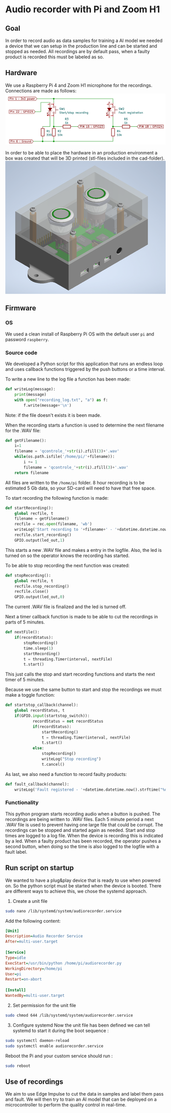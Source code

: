 # Audio recorder with Pi and Zoom H1

## Goal
In order to record audio as data samples for training a AI model we needed a device that we can setup in the production line and can be started and stopped as needed. All recordings are by default pass, when a faulty product is recorded this must be labeled as so.

## Hardware
We use a Raspberry Pi 4 and Zoom H1 microphone for the recordings.
Connections are made as follows:
![image](./images/schema.png)

In order to be able to place the hardware in an production environment a box was created that will be 3D printed (stl-files included in the cad-folder).
![image](./images/case.png)

## Firmware

### OS
We used a clean install of Raspberry Pi OS with the default user `pi` and password `raspberry`.

### Source code 

We developed a Python script for this application that runs an endless loop and uses callback functions triggered by the push buttons or a time interval.

To write a new line to the log file a function has been made:
```python
def writeLog(message):
    print(message)
    with open("recording_log.txt", "a") as f:
        f.write(message+'\n')
```
Note: if the file doesn't exists it is been made.

When the recording starts a function is used to determine the next filename for the .WAV file:

```python
def getFilename():
    i=1
    filename = 'qcontrole_'+str(i).zfill(3)+'.wav'
    while(os.path.isfile('/home/pi/'+filename)):
        i += 1
        filename = 'qcontrole_'+str(i).zfill(3)+'.wav'        
    return filename
```
All files are written to the `/home/pi` folder. 8 hour recording is to be estimated 5 Gb data, so your SD-card will need to have that free space.

To start recording the following function is made:
```python
def startRecording():
    global recfile, t
    filename = getFilename()
    recfile = rec.open(filename, 'wb')
    writeLog('Start recording to '+filename+' - '+datetime.datetime.now().strftime("%d/%m/%Y %H:%M:%S"))
    recfile.start_recording()
    GPIO.output(led_out,1)
```
This starts a new .WAV file and makes a entry in the logfile. Also, the led is turned on so the operator knows the recording has started.

To be able to stop recording the next function was created:
```python
def stopRecording():
    global recfile, t
    recfile.stop_recording()
    recfile.close()
    GPIO.output(led_out,0)
```
The current .WAV file is finalized and the led is turned off.

Next a timer callback function is made to be able to cut the recordings in parts of 5 minutes.

```python
def nextFile():
    if(recordStatus):
        stopRecording()
        time.sleep(1)
        startRecording()
        t = threading.Timer(interval, nextFile)
        t.start()
```
This just calls the stop and start recording functions and starts the next timer of 5 minutes.

Because we use the same button to start and stop the recordings we must make a toggle function:
```python
def startstop_callback(channel):
    global recordStatus, t
    if(GPIO.input(startstop_switch)):
            recordStatus = not recordStatus
            if(recordStatus):
                startRecording()
                t = threading.Timer(interval, nextFile)
                t.start()
            else:
                stopRecording()
                writeLog("Stop recording")
                t.cancel()
```

As last, we also need a function to record faulty products:

```python
def fault_callback(channel):
    writeLog('Fault registered - '+datetime.datetime.now().strftime("%d/%m/%Y %H:%M:%S"))
```
### Functionality
This python program starts recording audio when a button is pushed.
The recordings are being written to .WAV files. Each 5 minute period a next .WAV file is used to prevent having one large file that could be corrupt.
The recordings can be stopped and started again as needed.
Start and stop times are logged to a log file.
When the device is recording this is indicated by a led.
When a faulty product has been recorded, the operator pushes a second button, when doing so the time is also logged to the logfile with a fault label.

## Run script on startup

We wanted to have a plug&play device that is ready to use when powered on. So the python script must be started when the device is booted. There are different ways to achieve this, we chose the systemd approach.

1. Create a unit file

```bash
sudo nano /lib/systemd/system/audiorecorder.service
```

Add the following content:

```ini
[Unit]
Description=Audio Recorder Service
After=multi-user.target

[Service]
Type=idle
ExecStart=/usr/bin/python /home/pi/audiorecorder.py
WorkingDirectory=/home/pi
User=pi
Restart=on-abort

[Install]
WantedBy=multi-user.target
```
2. Set permission  for the unit file

```bash
sudo chmod 644 /lib/systemd/system/audiorecorder.service
```

3. Configure systemd
Now the unit file has been defined we can tell systemd to start it during the boot sequence :

```bash
sudo systemctl daemon-reload
sudo systemctl enable audiorecorder.service
```

Reboot the Pi and your custom service should run :

```bash
sudo reboot
```

## Use of recordings
We aim to use Edge Impulse to cut the data in samples and label them pass and fault. We will then try to train an AI model that can be deployed on a microcontroller to perform the quality control in real-time.
